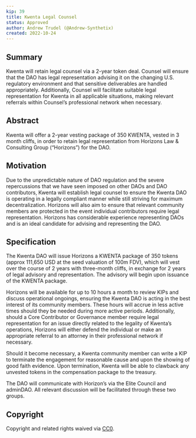 ```yaml
---
kip: 39
title: Kwenta Legal Counsel
status: Approved
author: Andrew Trudel (@Andrew-Synthetix)
created: 2022-10-24
---
```


## Summary

Kwenta will retain legal counsel via a 2-year token deal. Counsel will ensure that the DAO has legal representation advising it on the changing U.S. regulatory environment and that sensitive deliverables are handled appropriately. Additionally, Counsel will facilitate suitable legal representation for Kwenta in all applicable situations, making relevant referrals within Counsel’s professional network when necessary. 

## Abstract

Kwenta will offer a 2-year vesting package of 350 KWENTA, vested in 3 month cliffs, in order to retain legal representation from Horizons Law & Consulting Group (“Horizons”) for the DAO. 

## Motivation

Due to the unpredictable nature of DAO regulation and the severe repercussions that we have seen imposed on other DAOs and DAO contributors, Kwenta will establish legal counsel to ensure the Kwenta DAO is operating in a legally compliant manner while still striving for maximum decentralization. Horizons will also aim to ensure that relevant community members are protected in the event individual contributors require legal representation. Horizons has considerable experience representing DAOs and is an ideal candidate for advising and representing the DAO. 

## Specification

The Kwenta DAO will issue Horizons a KWENTA package of 350 tokens (approx 111,650 USD at the seed valuation of 100m FDV), which will vest over the course of 2 years with three-month cliffs, in exchange for 2 years of legal advisory and representation. The advisory will begin upon issuance of the KWENTA package. 

Horizons will be available for up to 10 hours a month to review KIPs and discuss operational ongoings, ensuring the Kwenta DAO is acting in the best interest of its community members. These hours will accrue in less active times should they be needed during more active periods. Additionally, should a Core Contributor or Governance member require legal representation for an issue directly related to the legality of Kwenta’s operations, Horizons will either defend the individual or make an appropriate referral to an attorney in their professional network if necessary. 

Should it become necessary, a Kwenta community member can write a KIP to terminate the engagement for reasonable cause and upon the showing of good faith evidence. Upon termination, Kwenta will be able to clawback any unvested tokens in the compensation package to the treasury. 

The DAO will communicate with Horizon’s via the Elite Council and adminDAO. All relevant discussion will be facilitated through these two groups. 

## Copyright

Copyright and related rights waived via [CC0](https://creativecommons.org/publicdomain/zero/1.0/).



